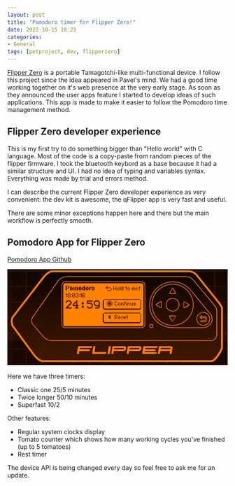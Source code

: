 ```yaml
---
layout: post
title: "Pomodoro timer for Flipper Zero!"
date: 2022-10-15 18:23
categories:
- General
tags: [petproject, dev, flipperzero]
---
```


[Flipper Zero](https://flipperzero.one/) is a portable Tamagotchi-like multi-functional device. I follow this project since the idea appeared in Pavel's mind. We had a good time working together on it's web presence at the very early stage. As soon as they announced the user apps feature I started to develop ideas of such applications. This app is made to make it easier to follow the Pomodoro time management method.

## Flipper Zero developer experience

This is my first try to do something bigger than "Hello world" with C language. Most of the code is a copy-paste from random pieces of the flipper firmware. I took the bluetooth keybord as a base because it had a similar structure and UI. I had no idea of typing and variables syntax. Everything was made by trial and errors method.

I can describe the current Flipper Zero developer experience as very convenient: the dev kit is awesome, the qFlipper app is very fast and useful.

There are some minor exceptions happen here and there but the main workflow is perfectly smooth.

## Pomodoro App for Flipper Zero

[Pomodoro App Github](https://github.com/sbrin/flipperzero_pomodoro)

![Pomodoro App for Flipper Zero](/assets/img/flipperzero-pomodoro.png "Pomodoro App for Flipper Zero")

Here we have three timers:

- Classic one 25/5 minutes
- Twice longer 50/10 minutes
- Superfast 10/2

Other features:

- Regular system clocks display
- Tomato counter which shows how many working cycles you've finished (up to 5 tomatoes)
- Rest timer

The device API is being changed every day so feel free to ask me for an update.